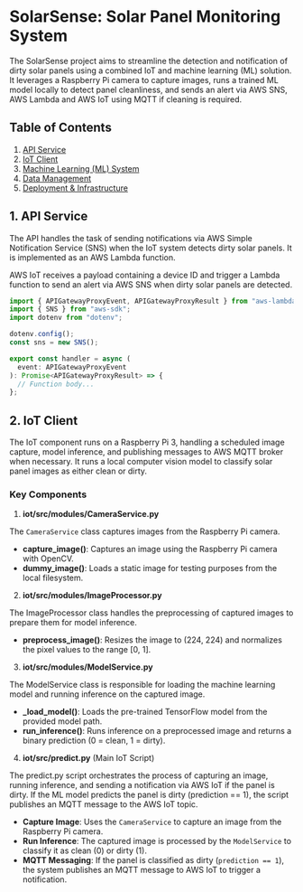 # SolarSense: Solar Panel Monitoring System
The SolarSense project aims to streamline the detection and notification of dirty solar panels using a combined IoT and machine learning (ML) solution. It leverages a Raspberry Pi camera to capture images, runs a trained ML model locally to detect panel cleanliness, and sends an alert via AWS SNS, AWS Lambda and AWS IoT using MQTT if cleaning is required.

## Table of Contents
1. [API Service](#3-api-service)
2. [IoT Client](#4-iot-system)
3. [Machine Learning (ML) System](#5-machine-learning-ml-system)
4. [Data Management](#6-data-management)
5. [Deployment & Infrastructure](#7-deployment--infrastructure)

## 1. API Service

The API handles the task of sending notifications via AWS Simple Notification Service (SNS) when the IoT system detects dirty solar panels. It is implemented as an AWS Lambda function.

AWS IoT receives a payload containing a device ID and trigger a Lambda function to send an alert via AWS SNS when dirty solar panels are detected.

```typescript
import { APIGatewayProxyEvent, APIGatewayProxyResult } from "aws-lambda";
import { SNS } from "aws-sdk";
import dotenv from "dotenv";

dotenv.config();
const sns = new SNS();

export const handler = async (
  event: APIGatewayProxyEvent
): Promise<APIGatewayProxyResult> => {
  // Function body...
};
```

## 2. IoT Client

The IoT component runs on a Raspberry Pi 3, handling a scheduled image capture, model inference, and publishing messages to AWS MQTT broker when necessary. It runs a local computer vision model to classify solar panel images as either clean or dirty.

### Key Components

1) **iot/src/modules/CameraService.py**

  The `CameraService` class captures images from the Raspberry Pi camera.

  - **capture_image()**: Captures an image using the Raspberry Pi camera with OpenCV.
  - **dummy_image()**: Loads a static image for testing purposes from the local filesystem.

2) **iot/src/modules/ImageProcessor.py**

  The ImageProcessor class handles the preprocessing of captured images to prepare them for model inference.

  - **preprocess_image()**: Resizes the image to (224, 224) and normalizes the pixel values to the range \[0, 1].

3) **iot/src/modules/ModelService.py**

  The ModelService class is responsible for loading the machine learning model and running inference on the captured image.

  - **_load_model()**: Loads the pre-trained TensorFlow model from the provided model path.
  - **run_inference()**: Runs inference on a preprocessed image and returns a binary prediction (0 = clean, 1 = dirty).

4) **iot/src/predict.py** (Main IoT Script)

  The predict.py script orchestrates the process of capturing an image, running inference, and sending a notification via AWS IoT if the panel is dirty. If the ML model predicts the panel is dirty (prediction == 1), the script publishes an MQTT message to the AWS IoT topic.

  - **Capture Image**: Uses the `CameraService` to capture an image from the Raspberry Pi camera.
  - **Run Inference**: The captured image is processed by the `ModelService` to classify it as clean (0) or dirty (1).
  - **MQTT Messaging**: If the panel is classified as dirty (`prediction == 1`), the system publishes an MQTT message to AWS IoT to trigger a notification.


